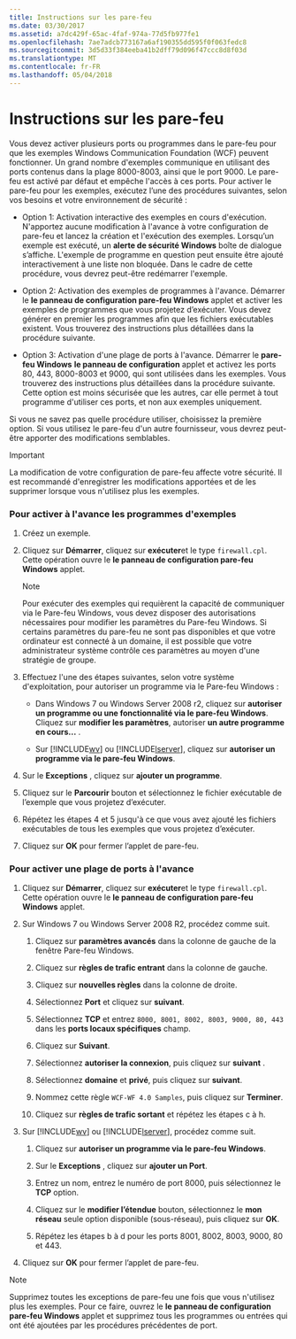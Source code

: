 ```yaml
---
title: Instructions sur les pare-feu
ms.date: 03/30/2017
ms.assetid: a7dc429f-65ac-4faf-974a-77d5fb977fe1
ms.openlocfilehash: 7ae7adcb773167a6af190355dd595f0f063fedc8
ms.sourcegitcommit: 3d5d33f384eeba41b2dff79d096f47ccc8d8f03d
ms.translationtype: MT
ms.contentlocale: fr-FR
ms.lasthandoff: 05/04/2018
---
```

# <a name="firewall-instructions"></a>Instructions sur les pare-feu
Vous devez activer plusieurs ports ou programmes dans le pare-feu pour que les exemples Windows Communication Foundation (WCF) peuvent fonctionner. Un grand nombre d'exemples communique en utilisant des ports contenus dans la plage 8000-8003, ainsi que le port 9000. Le pare-feu est activé par défaut et empêche l'accès à ces ports. Pour activer le pare-feu pour les exemples, exécutez l’une des procédures suivantes, selon vos besoins et votre environnement de sécurité :  
  
-   Option 1: Activation interactive des exemples en cours d'exécution. N'apportez aucune modification à l'avance à votre configuration de pare-feu et lancez la création et l'exécution des exemples. Lorsqu’un exemple est exécuté, un **alerte de sécurité Windows** boîte de dialogue s’affiche. L'exemple de programme en question peut ensuite être ajouté interactivement à une liste non bloquée. Dans le cadre de cette procédure, vous devrez peut-être redémarrer l'exemple.  
  
-   Option 2: Activation des exemples de programmes à l'avance. Démarrer le **le panneau de configuration pare-feu Windows** applet et activer les exemples de programmes que vous projetez d’exécuter. Vous devez générer en premier les programmes afin que les fichiers exécutables existent. Vous trouverez des instructions plus détaillées dans la procédure suivante.  
  
-   Option 3: Activation d'une plage de ports à l'avance. Démarrer le **pare-feu Windows** **le panneau de configuration** applet et activez les ports 80, 443, 8000-8003 et 9000, qui sont utilisées dans les exemples. Vous trouverez des instructions plus détaillées dans la procédure suivante. Cette option est moins sécurisée que les autres, car elle permet à tout programme d'utiliser ces ports, et non aux exemples uniquement.  
  
 Si vous ne savez pas quelle procédure utiliser, choisissez la première option. Si vous utilisez le pare-feu d'un autre fournisseur, vous devrez peut-être apporter des modifications semblables.  
  
> [!IMPORTANT]
>  La modification de votre configuration de pare-feu affecte votre sécurité. Il est recommandé d'enregistrer les modifications apportées et de les supprimer lorsque vous n'utilisez plus les exemples.  
  
### <a name="to-enable-samples-programs-in-advance"></a>Pour activer à l'avance les programmes d'exemples  
  
1.  Créez un exemple.  
  
2.  Cliquez sur **Démarrer**, cliquez sur **exécuter**et le type `firewall.cpl`. Cette opération ouvre le **le panneau de configuration pare-feu Windows** applet.  
  
    > [!NOTE]
    >  Pour exécuter des exemples qui requièrent la capacité de communiquer via le Pare-feu Windows, vous devez disposer des autorisations nécessaires pour modifier les paramètres du Pare-feu Windows. Si certains paramètres du pare-feu ne sont pas disponibles et que votre ordinateur est connecté à un domaine, il est possible que votre administrateur système contrôle ces paramètres au moyen d'une stratégie de groupe.  
  
3.  Effectuez l'une des étapes suivantes, selon votre système d'exploitation, pour autoriser un programme via le Pare-feu Windows :  
  
    -   Dans Windows 7 ou Windows Server 2008 r2, cliquez sur **autoriser un programme ou une fonctionnalité via le pare-feu Windows**. Cliquez sur **modifier les paramètres**, autoriser **un autre programme en cours...** .  
  
    -   Sur [!INCLUDE[wv](../../../../includes/wv-md.md)] ou [!INCLUDE[lserver](../../../../includes/lserver-md.md)], cliquez sur **autoriser un programme via le pare-feu Windows**.  
  
4.  Sur le **Exceptions** , cliquez sur **ajouter un programme**.  
  
5.  Cliquez sur le **Parcourir** bouton et sélectionnez le fichier exécutable de l’exemple que vous projetez d’exécuter.  
  
6.  Répétez les étapes 4 et 5 jusqu'à ce que vous avez ajouté les fichiers exécutables de tous les exemples que vous projetez d’exécuter.  
  
7.  Cliquez sur **OK** pour fermer l’applet de pare-feu.  
  
### <a name="to-enable-a-port-range-in-advance"></a>Pour activer une plage de ports à l'avance  
  
1.  Cliquez sur **Démarrer**, cliquez sur **exécuter**et le type `firewall.cpl`. Cette opération ouvre le **le panneau de configuration pare-feu Windows** applet.  
  
2.  Sur Windows 7 ou Windows Server 2008 R2, procédez comme suit.  
  
    1.  Cliquez sur **paramètres avancés** dans la colonne de gauche de la fenêtre Pare-feu Windows.  
  
    2.  Cliquez sur **règles de trafic entrant** dans la colonne de gauche.  
  
    3.  Cliquez sur **nouvelles règles** dans la colonne de droite.  
  
    4.  Sélectionnez **Port** et cliquez sur **suivant**.  
  
    5.  Sélectionnez **TCP** et entrez `8000, 8001, 8002, 8003, 9000, 80, 443` dans les **ports locaux spécifiques** champ.  
  
    6.  Cliquez sur **Suivant**.  
  
    7.  Sélectionnez **autoriser la connexion**, puis cliquez sur **suivant** .  
  
    8.  Sélectionnez **domaine** et **privé**, puis cliquez sur **suivant**.  
  
    9. Nommez cette règle `WCF-WF 4.0 Samples`, puis cliquez sur **Terminer**.  
  
    10. Cliquez sur **règles de trafic sortant** et répétez les étapes c à h.  
  
3.  Sur [!INCLUDE[wv](../../../../includes/wv-md.md)] ou [!INCLUDE[lserver](../../../../includes/lserver-md.md)], procédez comme suit.  
  
    1.  Cliquez sur **autoriser un programme via le pare-feu Windows**.  
  
    2.  Sur le **Exceptions** , cliquez sur **ajouter un Port**.  
  
    3.  Entrez un nom, entrez le numéro de port 8000, puis sélectionnez le **TCP** option.  
  
    4.  Cliquez sur le **modifier l’étendue** bouton, sélectionnez le **mon réseau** seule option disponible (sous-réseau), puis cliquez sur **OK**.  
  
    5.  Répétez les étapes b à d pour les ports 8001, 8002, 8003, 9000, 80 et 443.  
  
4.  Cliquez sur **OK** pour fermer l’applet de pare-feu.  
  
> [!NOTE]
>  Supprimez toutes les exceptions de pare-feu une fois que vous n'utilisez plus les exemples. Pour ce faire, ouvrez le **le panneau de configuration pare-feu Windows** applet et supprimez tous les programmes ou entrées qui ont été ajoutées par les procédures précédentes de port.
